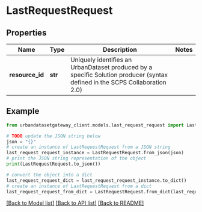 # LastRequestRequest


## Properties

Name | Type | Description | Notes
------------ | ------------- | ------------- | -------------
**resource_id** | **str** | Uniquely identifies an UrbanDataset produced by a specific Solution producer (syntax defined in the SCPS Collaboration 2.0) | 

## Example

```python
from urbandatasetgateway_client.models.last_request_request import LastRequestRequest

# TODO update the JSON string below
json = "{}"
# create an instance of LastRequestRequest from a JSON string
last_request_request_instance = LastRequestRequest.from_json(json)
# print the JSON string representation of the object
print(LastRequestRequest.to_json())

# convert the object into a dict
last_request_request_dict = last_request_request_instance.to_dict()
# create an instance of LastRequestRequest from a dict
last_request_request_from_dict = LastRequestRequest.from_dict(last_request_request_dict)
```
[[Back to Model list]](../README.md#documentation-for-models) [[Back to API list]](../README.md#documentation-for-api-endpoints) [[Back to README]](../README.md)


